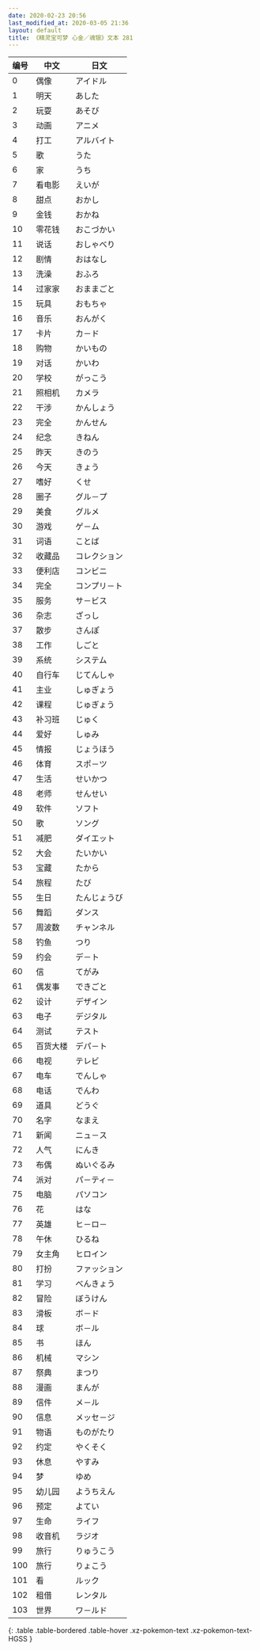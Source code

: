 ```yaml
---
date: 2020-02-23 20:56
last_modified_at: 2020-03-05 21:36
layout: default
title: 《精灵宝可梦 心金／魂银》文本 281
---
```

| 编号 | 中文 | 日文 |
| ---- | ---- | ---- |
| 0 | 偶像 | アイドル |
| 1 | 明天 | あした |
| 2 | 玩耍 | あそび |
| 3 | 动画 | アニメ |
| 4 | 打工 | アルバイト |
| 5 | 歌 | うた |
| 6 | 家 | うち |
| 7 | 看电影 | えいが |
| 8 | 甜点 | おかし |
| 9 | 金钱 | おかね |
| 10 | 零花钱 | おこづかい |
| 11 | 说话 | おしゃべり |
| 12 | 剧情 | おはなし |
| 13 | 洗澡 | おふろ |
| 14 | 过家家 | おままごと |
| 15 | 玩具 | おもちゃ |
| 16 | 音乐 | おんがく |
| 17 | 卡片 | カ－ド |
| 18 | 购物 | かいもの |
| 19 | 对话 | かいわ |
| 20 | 学校 | がっこう |
| 21 | 照相机 | カメラ |
| 22 | 干涉 | かんしょう |
| 23 | 完全 | かんせん |
| 24 | 纪念 | きねん |
| 25 | 昨天 | きのう |
| 26 | 今天 | きょう |
| 27 | 嗜好 | くせ |
| 28 | 圈子 | グル－プ |
| 29 | 美食 | グルメ |
| 30 | 游戏 | ゲ－ム |
| 31 | 词语 | ことば |
| 32 | 收藏品 | コレクション |
| 33 | 便利店 | コンビニ |
| 34 | 完全 | コンプリ－ト |
| 35 | 服务 | サ－ビス |
| 36 | 杂志 | ざっし |
| 37 | 散步 | さんぽ |
| 38 | 工作 | しごと |
| 39 | 系统 | システム |
| 40 | 自行车 | じてんしゃ |
| 41 | 主业 | しゅぎょう |
| 42 | 课程 | じゅぎょう |
| 43 | 补习班 | じゅく |
| 44 | 爱好 | しゅみ |
| 45 | 情报 | じょうほう |
| 46 | 体育 | スポ－ツ |
| 47 | 生活 | せいかつ |
| 48 | 老师 | せんせい |
| 49 | 软件 | ソフト |
| 50 | 歌 | ソング |
| 51 | 减肥 | ダイエット |
| 52 | 大会 | たいかい |
| 53 | 宝藏 | たから |
| 54 | 旅程 | たび |
| 55 | 生日 | たんじょうび |
| 56 | 舞蹈 | ダンス |
| 57 | 周波数 | チャンネル |
| 58 | 钓鱼 | つり |
| 59 | 约会 | デ－ト |
| 60 | 信 | てがみ |
| 61 | 偶发事 | できごと |
| 62 | 设计 | デザイン |
| 63 | 电子 | デジタル |
| 64 | 测试 | テスト |
| 65 | 百货大楼 | デパ－ト |
| 66 | 电视 | テレビ |
| 67 | 电车 | でんしゃ |
| 68 | 电话 | でんわ |
| 69 | 道具 | どうぐ |
| 70 | 名字 | なまえ |
| 71 | 新闻 | ニュ－ス |
| 72 | 人气 | にんき |
| 73 | 布偶 | ぬいぐるみ |
| 74 | 派对 | パ－ティ－ |
| 75 | 电脑 | パソコン |
| 76 | 花 | はな |
| 77 | 英雄 | ヒ－ロ－ |
| 78 | 午休 | ひるね |
| 79 | 女主角 | ヒロイン |
| 80 | 打扮 | ファッション |
| 81 | 学习 | べんきょう |
| 82 | 冒险 | ぼうけん |
| 83 | 滑板 | ボ－ド |
| 84 | 球 | ボ－ル |
| 85 | 书 | ほん |
| 86 | 机械 | マシン |
| 87 | 祭典 | まつり |
| 88 | 漫画 | まんが |
| 89 | 信件 | メ－ル |
| 90 | 信息 | メッセ－ジ |
| 91 | 物语 | ものがたり |
| 92 | 约定 | やくそく |
| 93 | 休息 | やすみ |
| 94 | 梦 | ゆめ |
| 95 | 幼儿园 | ようちえん |
| 96 | 预定 | よてい |
| 97 | 生命 | ライフ |
| 98 | 收音机 | ラジオ |
| 99 | 旅行 | りゅうこう |
| 100 | 旅行 | りょこう |
| 101 | 看 | ルック |
| 102 | 租借 | レンタル |
| 103 | 世界 | ワ－ルド |
{: .table .table-bordered .table-hover .xz-pokemon-text .xz-pokemon-text-HGSS }